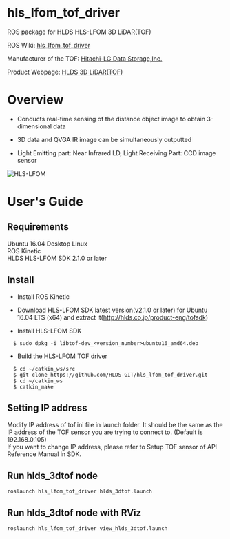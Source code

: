 # hls_lfom_tof_driver

ROS package for HLDS HLS-LFOM 3D LiDAR(TOF)

ROS Wiki: [hls_lfom_tof_driver](http://wiki.ros.org/hls_lfom_tof_driver)

Manufacturer of the TOF: [Hitachi-LG Data Storage,Inc.](http://hlds.co.kr/v2/e_index.html)

Product Webpage: [HLDS 3D LiDAR(TOF)](http://hlds.co.jp/product-eng)

# Overview

* Conducts real-time sensing of the distance object image to obtain 3-dimensional data  

* 3D data and QVGA IR image can be simultaneously outputted  

* Light Emitting part: Near Infrared LD, Light Receiving Part: CCD image sensor  

![HLS-LFOM](http://i1.wp.com/hlds.co.jp/product-eng/wp-content/uploads/2016/11/hlds_top02.png?w=500)


# User's Guide

## Requirements
Ubuntu 16.04 Desktop Linux  
ROS Kinetic  
HLDS HLS-LFOM SDK 2.1.0 or later 

## Install
* Install ROS Kinetic  

* Download HLS-LFOM SDK latest version(v2.1.0 or later) for Ubuntu 16.04 LTS (x64)  and extract it(http://hlds.co.jp/product-eng/tofsdk)  

* Install HLS-LFOM SDK  
```
  $ sudo dpkg -i libtof-dev_<version_number>ubuntu16_amd64.deb  
```

* Build the HLS-LFOM TOF driver  
```
  $ cd ~/catkin_ws/src  
  $ git clone https://github.com/HLDS-GIT/hls_lfom_tof_driver.git  
  $ cd ~/catkin_ws  
  $ catkin_make  
```

## Setting IP address
Modify IP address of tof.ini file in launch folder. It should be the same as the IP address of the TOF sensor you are trying to connect to. (Default is 192.168.0.105)  
If you want to change IP address, please refer to Setup TOF sensor of API Reference Manual in SDK.  


## Run hlds_3dtof node
```
roslaunch hls_lfom_tof_driver hlds_3dtof.launch
```

## Run hlds_3dtof node with RViz
```
roslaunch hls_lfom_tof_driver view_hlds_3dtof.launch
```

